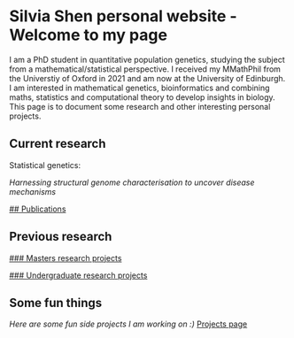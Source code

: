 # Silvia Shen personal website - Welcome to my page 

I am a PhD student in quantitative population genetics, studying the subject from a mathematical/statistical perspective. I received my MMathPhil from the Universtiy of Oxford in 2021 and am now at the University of Edinburgh. I am interested in mathematical genetics, bioinformatics and combining maths, statistics and computational theory to develop insights in biology. This page is to document some research and other interesting personal projects.

## Current research

Statistical genetics:

*Harnessing structural genome characterisation to uncover disease mechanisms*

[## Publications](publications.md)

## Previous research

[### Masters research projects](masters.md)

[### Undergraduate research projects](undergraduate.md)

## Some fun things

*Here are some fun side projects I am working on :)*
[Projects page](side_projects.md)


